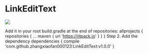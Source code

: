# LinkEditText
[![](https://jitpack.io/v/zhangxiaofan000123/LinkEditText.svg)](https://jitpack.io/#zhangxiaofan000123/LinkEditText)



Add it in your root build.gradle at the end of repositories:
allprojects {
		repositories {
			...
			maven { url 'https://jitpack.io' }
		}
	}
  Step 2. Add the dependency
  dependencies {
	        compile 'com.github.zhangxiaofan000123:LinkEditText:v1.0.0'
	}
